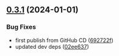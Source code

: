 ## [0.3.1](https://github.com/rxtoolkit/streams/compare/v0.3.0...v0.3.1) (2024-01-01)


### Bug Fixes

* first publish from GitHub CD ([692722f](https://github.com/rxtoolkit/streams/commit/692722f8f099474d29767a0a1f4b0bab2c9e6809))
* updated dev deps ([02ee637](https://github.com/rxtoolkit/streams/commit/02ee637649a953912d78c3648ea8fd2a31055225))
